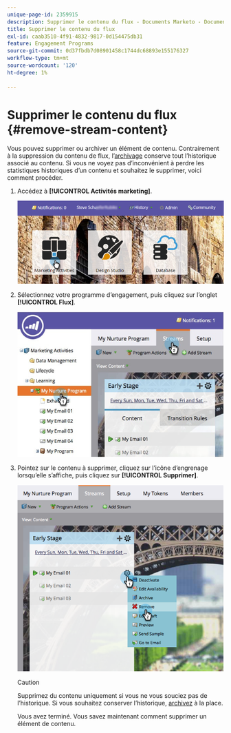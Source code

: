 ```yaml
---
unique-page-id: 2359915
description: Supprimer le contenu du flux - Documents Marketo - Documentation du produit
title: Supprimer le contenu du flux
exl-id: caab3510-4f91-4832-9817-0d154475db31
feature: Engagement Programs
source-git-commit: 0d37fbdb7d08901458c1744dc68893e155176327
workflow-type: tm+mt
source-wordcount: '120'
ht-degree: 1%

---
```


# Supprimer le contenu du flux {#remove-stream-content}

Vous pouvez supprimer ou archiver un élément de contenu. Contrairement à la suppression du contenu de flux, l’[archivage](/help/marketo/product-docs/email-marketing/drip-nurturing/using-stream-content/archive-and-unarchive-stream-content.md) conserve tout l’historique associé au contenu. Si vous ne voyez pas d’inconvénient à perdre les statistiques historiques d’un contenu et souhaitez le supprimer, voici comment procéder.

1. Accédez à **[!UICONTROL Activités marketing]**.

   ![](assets/login-marketing-activities-1.png)

1. Sélectionnez votre programme d’engagement, puis cliquez sur l’onglet **[!UICONTROL Flux]**.

   ![](assets/cloneasteam-3.jpg)

1. Pointez sur le contenu à supprimer, cliquez sur l’icône d’engrenage lorsqu’elle s’affiche, puis cliquez sur **[!UICONTROL Supprimer]**.

   ![](assets/image2014-9-15-17-3a38-3a15.png)

   >[!CAUTION]
   >
   >Supprimez du contenu uniquement si vous ne vous souciez pas de l’historique. Si vous souhaitez conserver l’historique, [archivez](/help/marketo/product-docs/email-marketing/drip-nurturing/using-stream-content/archive-and-unarchive-stream-content.md) à la place.

   Vous avez terminé. Vous savez maintenant comment supprimer un élément de contenu.
